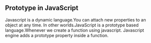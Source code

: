 ## Prototype in JavaScript

Javascript is a dynamic language.You can attach new properties to an object at any time.
In other worlds.JavaScript is a prototype based language.Whenever we create a function using javascript. Javascript engine adds a prototype property inside a function.